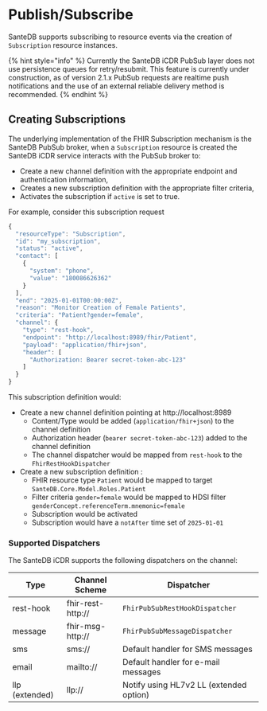 # Publish/Subscribe

SanteDB supports subscribing to resource events via the creation of `Subscription` resource instances.&#x20;

{% hint style="info" %}
Currently the SanteDB iCDR PubSub layer does not use persistence queues for retry/resubmit. This feature is currently under construction, as of version 2.1.x PubSub requests are realtime push notifications and the use of an external reliable delivery method is recommended.
{% endhint %}

## Creating Subscriptions

The underlying implementation of the FHIR Subscription mechanism is the SanteDB PubSub broker, when a `Subscription` resource is created the SanteDB iCDR service interacts with the PubSub broker to:

* Create a new channel definition with the appropriate endpoint and authentication information,&#x20;
* Creates a new subscription definition with the appropriate filter criteria,
* Activates the subscription if `active` is set to true.

For example, consider this subscription request

```javascript
{
  "resourceType": "Subscription",
  "id": "my_subscription",
  "status": "active",
  "contact": [
    {
      "system": "phone",
      "value": "180086626362"
    }
  ],
  "end": "2025-01-01T00:00:00Z",
  "reason": "Monitor Creation of Female Patients",
  "criteria": "Patient?gender=female",
  "channel": {
    "type": "rest-hook",
    "endpoint": "http://localhost:8989/fhir/Patient",
    "payload": "application/fhir+json",
    "header": [
      "Authorization: Bearer secret-token-abc-123"
    ]
  }
}
```

This subscription definition would:

* Create a new channel definition pointing at http://localhost:8989&#x20;
  * Content/Type would be added (`application/fhir+json`) to the channel definition
  * Authorization header (`bearer secret-token-abc-123`) added to the channel definition
  * The channel dispatcher would be mapped from `rest-hook` to the `FhirRestHookDispatcher`
* Create a new subscription definition :
  * FHIR resource type `Patient` would be mapped to target `SanteDB.Core.Model.Roles.Patient`
  * Filter criteria `gender=female` would be mapped to HDSI filter `genderConcept.referenceTerm.mnemonic=female`
  * Subscription would be activated
  * Subscription would have a `notAfter` time set of `2025-01-01`

### Supported Dispatchers

The SanteDB iCDR supports the following dispatchers on the channel:

| Type           | Channel Scheme    | Dispatcher                              |
| -------------- | ----------------- | --------------------------------------- |
| rest-hook      | fhir-rest-http:// | `FhirPubSubRestHookDispatcher`          |
| message        | fhir-msg-http://  | `FhirPubSubMessageDispatcher`           |
| sms            | sms://            | Default handler for SMS messages        |
| email          | mailto://         | Default handler for e-mail messages     |
| llp (extended) | llp://            | Notify using HL7v2 LL (extended option) |

